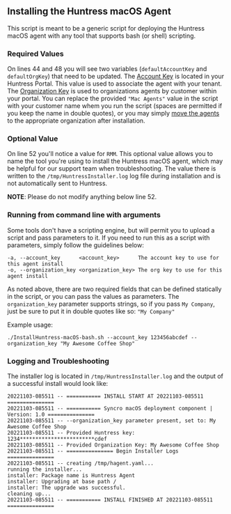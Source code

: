 ## Installing the Huntress macOS Agent

This script is meant to be a generic script for deploying the Huntress macOS agent with any tool that supports bash (or shell) scripting.

### Required Values

On lines 44 and 48 you will see two variables (`defaultAccountKey` and `defaultOrgKey`) that need to be updated. The [Account Key](https://support.huntress.io/hc/en-us/articles/4404012734227#account-key) is located in your Huntress Portal. This value is used to associate the agent with your tenant. The [Organization Key](https://support.huntress.io/hc/en-us/articles/4404012734227#organization-keys) is used to organizations agents by customer within your portal. You can replace the provided `"Mac Agents"` value in the script with your customer name whem you run the script (spaces are permitted if you keep the name in double quotes), or you may simply [move the agents](https://support.huntress.io/hc/en-us/articles/4404012577299-Moving-Agents-Between-Organizations) to the appropriate organization after installation. 

### Optional Value

On line 52 you'll notice a value for `RMM`. This optional value allows  you to name the tool you're using to install the Huntress macOS agent, which may be helpful for our support team when troubleshooting. The value there is written to the `/tmp/HuntressInstaller.log` log file during installation and is not automatically sent to Huntress.

**NOTE**: Please do not modify anything below line 52.


### Running from command line with arguments

Some tools don't have a scripting engine, but will permit you to upload a script and pass parameters to it. If you need to run this as a script with parameters, simply follow the guidelines below:

```
-a, --account_key      <account_key>      The account key to use for this agent install
-o, --organization_key <organization_key> The org key to use for this agent install
```

As noted above, there are two required fields that can be defined statically in the script, or you can pass the values as parameters. The `organization_key` parameter supports strings, so if you pass `My Company`, just be sure to put it in double quotes like so: `"My Company"`

Example usage:

`./InstallHuntress-macOS-bash.sh --account_key 123456abcdef --organization_key "My Awesome Coffee Shop"`

### Logging and Troubleshooting

The installer log is located in `/tmp/HuntressInstaller.log` and the output of a successful install would look like:

```
20221103-085511 -- =========== INSTALL START AT 20221103-085511 ===============
20221103-085511 -- =========== Syncro macOS deployment component | Version: 1.0 ===============
20221103-085511 -- --organization_key parameter present, set to: My Awesome Coffee Shop
20221103-085511 -- Provided Huntress key: 1234************************cdef
20221103-085511 -- Provided Organization Key: My Awesome Coffee Shop
20221103-085511 -- =============== Begin Installer Logs ===============
20221103-085511 -- creating /tmp/hagent.yaml...
running the installer...
installer: Package name is Huntress Agent
installer: Upgrading at base path /
installer: The upgrade was successful.
cleaning up...
20221103-085511 -- =========== INSTALL FINISHED AT 20221103-085511 ===============
